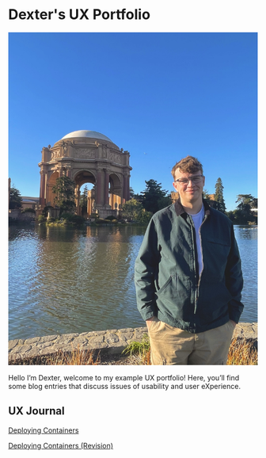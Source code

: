 # Dexter's UX Portfolio 

![profile picture](assets/profilepicture.jpg)

Hello I’m Dexter, welcome to my example UX portfolio! Here, you’ll find some blog entries that discuss issues of usability and user eXperience.

## UX Journal

[Deploying Containers](j01/README.md)

[Deploying Containers (Revision)](j02/README.md)